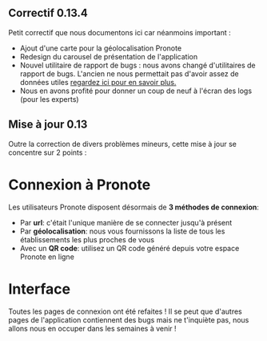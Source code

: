 
## Correctif 0.13.4
Petit correctif que nous documentons ici car néanmoins important :
- Ajout d'une carte pour la géolocalisation Pronote
- Redesign du carousel de présentation de l'application
- Nouvel utilitaire de rapport de bugs : nous avons changé d'utilitaires de rapport de bugs. L'ancien ne nous permettait pas d'avoir assez de données utiles [regardez ici pour en savoir plus.](https://support.ynotes.fr/confidentialite-securite/notre-outil-de-rapports-de-bug)
- Nous en avons profité pour donner un coup de neuf à l'écran des logs (pour les experts)

## Mise à jour 0.13

Outre la correction de divers problèmes mineurs, cette mise à jour se concentre sur 2 points :

# Connexion à Pronote

Les utilisateurs Pronote disposent désormais de **3 méthodes de connexion**:

- Par **url**: c'était l'unique manière de se connecter jusqu'à présent
- Par **géolocalisation**: nous vous fournissons la liste de tous les établissements les plus proches de vous
- Avec un **QR code**: utilisez un QR code généré depuis votre espace Pronote en ligne

# Interface

Toutes les pages de connexion ont été refaites ! Il se peut que d'autres pages de l'application contiennent des bugs mais ne t'inquiète pas, nous allons nous en occuper dans les semaines à venir !
